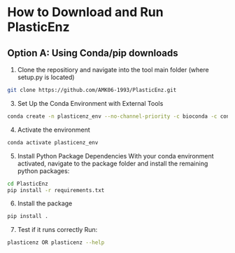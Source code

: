 
# How to Download and Run PlasticEnz

## Option A: Using Conda/pip downloads

1. Clone the repositiory and navigate into the tool main folder (where setup.py is located)
```bash
git clone https://github.com/AMK06-1993/PlasticEnz.git
```
3. Set Up the Conda Environment with External Tools
 ```bash
conda create -n plasticenz_env --no-channel-priority -c bioconda -c conda-forge -c defaults python=3.11 libffi=3.4.2 prodigal hmmer diamond bowtie2 samtools && conda clean --all -y
```
4. Activate the environment
```bash
conda activate plasticenz_env
```
5. Install Python Package Dependencies
With your conda environment activated, navigate to the package folder and install the remaining python packages:
```bash
cd PlasticEnz
pip install -r requirements.txt
```
6. Install the package
```bash
pip install .
```
7. Test if it runs correctly
Run:
```bash
plasticenz OR plasticenz --help
```
